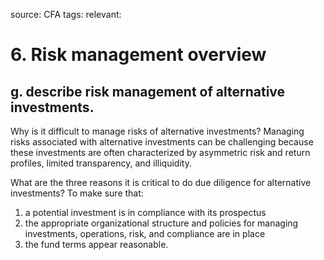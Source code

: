 source: CFA
tags: 
relevant: 

# 6. Risk management overview

## g. describe risk management of alternative investments.

Why is it difficult to manage risks of alternative investments?
Managing risks associated with alternative investments can be challenging because these investments are often characterized by asymmetric risk and return profiles, limited transparency, and illiquidity.

What are the three reasons it is critical to do due diligence for alternative investments?
To make sure that:
1. a potential investment is in compliance with its prospectus
2. the appropriate organizational structure and policies for managing investments, operations, risk, and compliance are in place
3. the fund terms appear reasonable.


